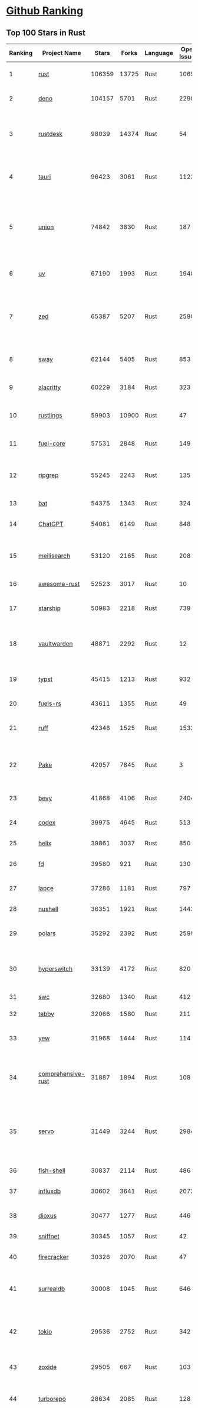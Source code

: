 [Github Ranking](../README.md)
==========

## Top 100 Stars in Rust

| Ranking | Project Name | Stars | Forks | Language | Open Issues | Description | Last Commit |
| ------- | ------------ | ----- | ----- | -------- | ----------- | ----------- | ----------- |
| 1 | [rust](https://github.com/rust-lang/rust) | 106359 | 13725 | Rust | 10659 | Empowering everyone to build reliable and efficient software. | 2025-09-10T18:17:58Z |
| 2 | [deno](https://github.com/denoland/deno) | 104157 | 5701 | Rust | 2290 | A modern runtime for JavaScript and TypeScript. | 2025-09-10T18:29:21Z |
| 3 | [rustdesk](https://github.com/rustdesk/rustdesk) | 98039 | 14374 | Rust | 54 | An open-source remote desktop application designed for self-hosting, as an alternative to TeamViewer. | 2025-09-10T04:44:22Z |
| 4 | [tauri](https://github.com/tauri-apps/tauri) | 96423 | 3061 | Rust | 1123 | Build smaller, faster, and more secure desktop and mobile applications with a web frontend. | 2025-09-10T03:53:25Z |
| 5 | [union](https://github.com/unionlabs/union) | 74842 | 3830 | Rust | 187 | The trust-minimized, zero-knowledge bridging protocol, designed for censorship resistance, extremely high security, and usage in decentralized finance. | 2025-09-10T19:03:09Z |
| 6 | [uv](https://github.com/astral-sh/uv) | 67190 | 1993 | Rust | 1948 | An extremely fast Python package and project manager, written in Rust. | 2025-09-10T19:02:22Z |
| 7 | [zed](https://github.com/zed-industries/zed) | 65387 | 5207 | Rust | 2590 | Code at the speed of thought – Zed is a high-performance, multiplayer code editor from the creators of Atom and Tree-sitter. | 2025-09-10T18:47:11Z |
| 8 | [sway](https://github.com/FuelLabs/sway) | 62144 | 5405 | Rust | 853 | 🌴 Empowering everyone to build reliable and efficient smart contracts. | 2025-09-10T06:59:00Z |
| 9 | [alacritty](https://github.com/alacritty/alacritty) | 60229 | 3184 | Rust | 323 | A cross-platform, OpenGL terminal emulator. | 2025-09-01T17:11:21Z |
| 10 | [rustlings](https://github.com/rust-lang/rustlings) | 59903 | 10900 | Rust | 47 | :crab: Small exercises to get you used to reading and writing Rust code! | 2025-08-21T22:05:36Z |
| 11 | [fuel-core](https://github.com/FuelLabs/fuel-core) | 57531 | 2848 | Rust | 149 | Rust full node implementation of the Fuel v2 protocol. | 2025-09-10T18:25:31Z |
| 12 | [ripgrep](https://github.com/BurntSushi/ripgrep) | 55245 | 2243 | Rust | 135 | ripgrep recursively searches directories for a regex pattern while respecting your gitignore | 2025-09-10T11:47:54Z |
| 13 | [bat](https://github.com/sharkdp/bat) | 54375 | 1343 | Rust | 324 | A cat(1) clone with wings. | 2025-09-04T06:38:23Z |
| 14 | [ChatGPT](https://github.com/lencx/ChatGPT) | 54081 | 6149 | Rust | 848 | 🔮 ChatGPT Desktop Application (Mac, Windows and Linux) | 2024-08-29T17:58:11Z |
| 15 | [meilisearch](https://github.com/meilisearch/meilisearch) | 53120 | 2165 | Rust | 208 | A lightning-fast search engine API bringing AI-powered hybrid search to your sites and applications. | 2025-09-10T07:44:54Z |
| 16 | [awesome-rust](https://github.com/rust-unofficial/awesome-rust) | 52523 | 3017 | Rust | 10 | A curated list of Rust code and resources. | 2025-09-07T16:18:46Z |
| 17 | [starship](https://github.com/starship/starship) | 50983 | 2218 | Rust | 739 | ☄🌌️  The minimal, blazing-fast, and infinitely customizable prompt for any shell! | 2025-09-10T17:57:50Z |
| 18 | [vaultwarden](https://github.com/dani-garcia/vaultwarden) | 48871 | 2292 | Rust | 12 | Unofficial Bitwarden compatible server written in Rust, formerly known as bitwarden_rs | 2025-08-29T11:14:40Z |
| 19 | [typst](https://github.com/typst/typst) | 45415 | 1213 | Rust | 932 | A new markup-based typesetting system that is powerful and easy to learn. | 2025-09-10T14:22:53Z |
| 20 | [fuels-rs](https://github.com/FuelLabs/fuels-rs) | 43611 | 1355 | Rust | 49 | Fuel Network Rust SDK | 2025-09-10T12:39:43Z |
| 21 | [ruff](https://github.com/astral-sh/ruff) | 42348 | 1525 | Rust | 1532 | An extremely fast Python linter and code formatter, written in Rust. | 2025-09-10T19:03:08Z |
| 22 | [Pake](https://github.com/tw93/Pake) | 42057 | 7845 | Rust | 3 | 🤱🏻 Turn any webpage into a desktop app with one command. 🤱🏻 一键打包网页生成轻量桌面应用。 | 2025-09-07T09:54:24Z |
| 23 | [bevy](https://github.com/bevyengine/bevy) | 41868 | 4106 | Rust | 2404 | A refreshingly simple data-driven game engine built in Rust | 2025-09-10T17:58:04Z |
| 24 | [codex](https://github.com/openai/codex) | 39975 | 4645 | Rust | 513 | Lightweight coding agent that runs in your terminal | 2025-09-10T18:58:50Z |
| 25 | [helix](https://github.com/helix-editor/helix) | 39861 | 3037 | Rust | 850 | A post-modern modal text editor. | 2025-09-10T14:09:30Z |
| 26 | [fd](https://github.com/sharkdp/fd) | 39580 | 921 | Rust | 130 | A simple, fast and user-friendly alternative to 'find' | 2025-09-06T01:22:08Z |
| 27 | [lapce](https://github.com/lapce/lapce) | 37286 | 1181 | Rust | 797 | Lightning-fast and Powerful Code Editor written in Rust | 2025-09-10T08:12:31Z |
| 28 | [nushell](https://github.com/nushell/nushell) | 36351 | 1921 | Rust | 1443 | A new type of shell | 2025-09-10T11:36:39Z |
| 29 | [polars](https://github.com/pola-rs/polars) | 35292 | 2392 | Rust | 2599 | Extremely fast Query Engine for DataFrames, written in Rust | 2025-09-10T14:05:20Z |
| 30 | [hyperswitch](https://github.com/juspay/hyperswitch) | 33139 | 4172 | Rust | 820 | An open source payments switch written in Rust to make payments fast, reliable and affordable | 2025-09-10T17:22:47Z |
| 31 | [swc](https://github.com/swc-project/swc) | 32680 | 1340 | Rust | 412 | Rust-based platform for the Web | 2025-09-09T10:43:51Z |
| 32 | [tabby](https://github.com/TabbyML/tabby) | 32066 | 1580 | Rust | 211 | Self-hosted AI coding assistant | 2025-08-26T20:03:41Z |
| 33 | [yew](https://github.com/yewstack/yew) | 31968 | 1444 | Rust | 114 | Rust / Wasm framework for creating reliable and efficient web applications | 2025-09-09T10:35:19Z |
| 34 | [comprehensive-rust](https://github.com/google/comprehensive-rust) | 31887 | 1894 | Rust | 108 | This is the Rust course used by the Android team at Google. It provides you the material to quickly teach Rust. | 2025-09-10T11:41:10Z |
| 35 | [servo](https://github.com/servo/servo) | 31449 | 3244 | Rust | 2984 | Servo aims to empower developers with a lightweight, high-performance alternative for embedding web technologies in applications. | 2025-09-10T15:31:39Z |
| 36 | [fish-shell](https://github.com/fish-shell/fish-shell) | 30837 | 2114 | Rust | 486 | The user-friendly command line shell. | 2025-09-10T10:31:06Z |
| 37 | [influxdb](https://github.com/influxdata/influxdb) | 30602 | 3641 | Rust | 2072 | Scalable datastore for metrics, events, and real-time analytics | 2025-09-10T18:37:51Z |
| 38 | [dioxus](https://github.com/DioxusLabs/dioxus) | 30477 | 1277 | Rust | 446 | Fullstack app framework for web, desktop, and mobile. | 2025-09-09T19:06:21Z |
| 39 | [sniffnet](https://github.com/GyulyVGC/sniffnet) | 30345 | 1057 | Rust | 42 | Comfortably monitor your Internet traffic 🕵️‍♂️ | 2025-09-09T13:27:02Z |
| 40 | [firecracker](https://github.com/firecracker-microvm/firecracker) | 30326 | 2070 | Rust | 47 | Secure and fast microVMs for serverless computing. | 2025-09-10T17:22:42Z |
| 41 | [surrealdb](https://github.com/surrealdb/surrealdb) | 30008 | 1045 | Rust | 646 | A scalable, distributed, collaborative, document-graph database, for the realtime web | 2025-09-10T15:50:45Z |
| 42 | [tokio](https://github.com/tokio-rs/tokio) | 29536 | 2752 | Rust | 342 | A runtime for writing reliable asynchronous applications with Rust. Provides I/O, networking, scheduling, timers, ... | 2025-09-10T14:33:35Z |
| 43 | [zoxide](https://github.com/ajeetdsouza/zoxide) | 29505 | 667 | Rust | 103 | A smarter cd command. Supports all major shells. | 2025-08-22T20:57:21Z |
| 44 | [turborepo](https://github.com/vercel/turborepo) | 28634 | 2085 | Rust | 128 | Build system optimized for JavaScript and TypeScript, written in Rust | 2025-09-09T03:54:00Z |
| 45 | [rust-course](https://github.com/sunface/rust-course) | 28608 | 2464 | Rust | 62 | “连续八年成为全世界最受喜爱的语言，无 GC 也无需手动内存管理、极高的性能和安全性、过程/OO/函数式编程、优秀的包管理、JS 未来基石" — 工作之余的第二语言来试试 Rust 吧。本书拥有全面且深入的讲解、生动贴切的示例、德芙般丝滑的内容，这可能是目前最用心的 Rust 中文学习教程 / Book  | 2025-08-26T01:08:34Z |
| 46 | [linera-protocol](https://github.com/linera-io/linera-protocol) | 28364 | 1898 | Rust | 463 | Main repository for the Linera protocol | 2025-09-10T17:41:46Z |
| 47 | [yazi](https://github.com/sxyazi/yazi) | 28145 | 605 | Rust | 42 | 💥 Blazing fast terminal file manager written in Rust, based on async I/O. | 2025-09-08T15:50:33Z |
| 48 | [just](https://github.com/casey/just) | 27591 | 579 | Rust | 300 | 🤖 Just a command runner | 2025-09-08T19:49:59Z |
| 49 | [iced](https://github.com/iced-rs/iced) | 27545 | 1363 | Rust | 316 | A cross-platform GUI library for Rust, inspired by Elm | 2025-09-10T16:08:25Z |
| 50 | [delta](https://github.com/dandavison/delta) | 27483 | 437 | Rust | 269 | A syntax-highlighting pager for git, diff, grep, and blame output | 2025-08-03T15:43:25Z |
| 51 | [egui](https://github.com/emilk/egui) | 26413 | 1837 | Rust | 824 | egui: an easy-to-use immediate mode GUI in Rust that runs on both web and native | 2025-09-10T11:42:41Z |
| 52 | [zellij](https://github.com/zellij-org/zellij) | 26257 | 806 | Rust | 1187 | A terminal workspace with batteries included | 2025-08-28T15:48:35Z |
| 53 | [hyperfine](https://github.com/sharkdp/hyperfine) | 26111 | 418 | Rust | 41 | A command-line benchmarking tool | 2025-09-04T14:12:20Z |
| 54 | [czkawka](https://github.com/qarmin/czkawka) | 26095 | 824 | Rust | 462 | Multi functional app to find duplicates, empty folders, similar images etc. | 2025-09-08T18:30:37Z |
| 55 | [qdrant](https://github.com/qdrant/qdrant) | 25819 | 1803 | Rust | 349 | Qdrant - High-performance, massive-scale Vector Database and Vector Search Engine for the next generation of AI. Also available in the cloud https://cloud.qdrant.io/ | 2025-09-10T16:07:04Z |
| 56 | [atuin](https://github.com/atuinsh/atuin) | 25732 | 698 | Rust | 358 | ✨ Magical shell history | 2025-09-10T02:35:41Z |
| 57 | [Rocket](https://github.com/rwf2/Rocket) | 25376 | 1612 | Rust | 54 | A web framework for Rust. | 2025-08-31T17:17:07Z |
| 58 | [pingora](https://github.com/cloudflare/pingora) | 25026 | 1466 | Rust | 146 | A library for building fast, reliable and evolvable network services. | 2025-08-29T23:18:36Z |
| 59 | [Rust](https://github.com/TheAlgorithms/Rust) | 24640 | 2446 | Rust | 2 |  All Algorithms implemented in Rust  | 2025-09-10T19:01:14Z |
| 60 | [exa](https://github.com/ogham/exa) | 24135 | 662 | Rust | 196 | A modern replacement for ‘ls’. | 2024-09-24T15:18:09Z |
| 61 | [anki](https://github.com/ankitects/anki) | 23611 | 2483 | Rust | 243 | Anki is a smart spaced repetition flashcard program | 2025-09-10T01:59:12Z |
| 62 | [tools](https://github.com/rome/tools) | 23587 | 651 | Rust | 86 | Unified developer tools for JavaScript, TypeScript, and the web | 2023-09-04T08:42:49Z |
| 63 | [actix-web](https://github.com/actix/actix-web) | 23545 | 1781 | Rust | 188 | Actix Web is a powerful, pragmatic, and extremely fast web framework for Rust. | 2025-09-09T13:15:37Z |
| 64 | [chroma](https://github.com/chroma-core/chroma) | 23207 | 1820 | Rust | 232 | Open-source search and retrieval database for AI applications. | 2025-09-10T19:01:41Z |
| 65 | [axum](https://github.com/tokio-rs/axum) | 23052 | 1237 | Rust | 51 | Ergonomic and modular web framework built with Tokio, Tower, and Hyper | 2025-09-08T22:28:28Z |
| 66 | [difftastic](https://github.com/Wilfred/difftastic) | 22910 | 396 | Rust | 221 | a structural diff that understands syntax 🟥🟩 | 2025-08-29T22:03:37Z |
| 67 | [fnm](https://github.com/Schniz/fnm) | 22089 | 576 | Rust | 280 | 🚀 Fast and simple Node.js version manager, built in Rust | 2025-09-09T18:32:15Z |
| 68 | [tree-sitter](https://github.com/tree-sitter/tree-sitter) | 21972 | 2051 | Rust | 113 | An incremental parsing system for programming tools | 2025-09-09T21:05:43Z |
| 69 | [wezterm](https://github.com/wezterm/wezterm) | 21768 | 990 | Rust | 1268 | A GPU-accelerated cross-platform terminal emulator and multiplexer written by @wez and implemented in Rust | 2025-09-09T14:05:13Z |
| 70 | [coreutils](https://github.com/uutils/coreutils) | 21389 | 1547 | Rust | 344 | Cross-platform Rust rewrite of the GNU coreutils | 2025-09-10T15:01:02Z |
| 71 | [Graphite](https://github.com/GraphiteEditor/Graphite) | 21066 | 887 | Rust | 298 | An open source graphics editor for 2025: comprehensive 2D content creation tool suite for graphic design, digital art, and interactive real-time motion graphics — featuring node-based procedural editing | 2025-09-10T18:08:30Z |
| 72 | [biome](https://github.com/biomejs/biome) | 20979 | 691 | Rust | 274 | A toolchain for web projects, aimed to provide functionalities to maintain them. Biome offers formatter and linter, usable via CLI and LSP. | 2025-09-10T13:19:07Z |
| 73 | [sonic](https://github.com/valeriansaliou/sonic) | 20970 | 605 | Rust | 64 | 🦔 Fast, lightweight & schema-less search backend. An alternative to Elasticsearch that runs on a few MBs of RAM. | 2025-01-06T21:19:17Z |
| 74 | [gitui](https://github.com/gitui-org/gitui) | 20494 | 645 | Rust | 204 | Blazing 💥 fast terminal-ui for git written in rust 🦀 | 2025-09-09T02:07:29Z |
| 75 | [RustPython](https://github.com/RustPython/RustPython) | 20489 | 1342 | Rust | 329 | A Python Interpreter written in Rust | 2025-09-08T13:25:33Z |
| 76 | [slint](https://github.com/slint-ui/slint) | 20315 | 737 | Rust | 734 | Slint is an open-source declarative GUI toolkit to build native user interfaces for Rust, C++, JavaScript, or Python apps. | 2025-09-10T17:35:47Z |
| 77 | [mdBook](https://github.com/rust-lang/mdBook) | 20280 | 1763 | Rust | 522 | Create book from markdown files. Like Gitbook but implemented in Rust | 2025-09-08T17:41:32Z |
| 78 | [vector](https://github.com/vectordotdev/vector) | 20271 | 1852 | Rust | 1965 | A high-performance observability data pipeline. | 2025-09-10T19:02:36Z |
| 79 | [gleam](https://github.com/gleam-lang/gleam) | 20235 | 863 | Rust | 174 | ⭐️ A friendly language for building type-safe, scalable systems! | 2025-09-10T13:04:29Z |
| 80 | [jj](https://github.com/jj-vcs/jj) | 20158 | 710 | Rust | 577 | A Git-compatible VCS that is both simple and powerful | 2025-09-10T13:05:08Z |
| 81 | [wasmer](https://github.com/wasmerio/wasmer) | 20013 | 909 | Rust | 222 | 🚀 Fast, secure, lightweight containers based on WebAssembly | 2025-09-10T17:54:22Z |
| 82 | [xi-editor](https://github.com/xi-editor/xi-editor) | 19837 | 704 | Rust | 135 | A modern editor with a backend written in Rust. | 2024-03-19T00:11:37Z |
| 83 | [neon](https://github.com/neondatabase/neon) | 19675 | 770 | Rust | 285 | Neon: Serverless Postgres. We separated storage and compute to offer autoscaling, code-like database branching, and scale to zero. | 2025-09-02T17:56:34Z |
| 84 | [goose](https://github.com/block/goose) | 19444 | 1693 | Rust | 298 | an open source, extensible AI agent that goes beyond code suggestions - install, execute, edit, and test with any LLM | 2025-09-10T18:55:15Z |
| 85 | [mise](https://github.com/jdx/mise) | 19147 | 628 | Rust | 26 | dev tools, env vars, task runner | 2025-09-10T18:10:14Z |
| 86 | [leptos](https://github.com/leptos-rs/leptos) | 19061 | 788 | Rust | 92 | Build fast web applications with Rust. | 2025-09-10T16:53:35Z |
| 87 | [Bend](https://github.com/HigherOrderCO/Bend) | 18998 | 467 | Rust | 96 | A massively parallel, high-level programming language | 2025-06-03T17:36:56Z |
| 88 | [cube](https://github.com/cube-js/cube) | 18870 | 1888 | Rust | 625 | 📊 Cube’s universal semantic layer platform is the next evolution of OLAP technology for AI, BI, spreadsheets, and embedded analytics | 2025-09-10T18:32:07Z |
| 89 | [relay](https://github.com/facebook/relay) | 18853 | 1865 | Rust | 601 | Relay is a JavaScript framework for building data-driven React applications. | 2025-09-10T18:39:28Z |
| 90 | [spotify-tui](https://github.com/Rigellute/spotify-tui) | 18514 | 560 | Rust | 273 | Spotify for the terminal written in Rust 🚀 | 2024-04-04T15:03:12Z |
| 91 | [fhevm](https://github.com/zama-ai/fhevm) | 18141 | 760 | Rust | 10 | FHEVM, a full-stack framework for integrating Fully Homomorphic Encryption (FHE) with blockchain applications | 2025-09-10T18:33:28Z |
| 92 | [candle](https://github.com/huggingface/candle) | 18051 | 1211 | Rust | 443 | Minimalist ML framework for Rust | 2025-09-09T21:07:45Z |
| 93 | [RustScan](https://github.com/bee-san/RustScan) | 17989 | 1189 | Rust | 30 | 🤖 The Modern Port Scanner 🤖 | 2025-09-04T13:00:05Z |
| 94 | [universal-android-debloater](https://github.com/0x192/universal-android-debloater) | 17793 | 917 | Rust | 466 | Cross-platform GUI written in Rust using ADB to debloat non-rooted android devices. Improve your privacy, the security and battery life of your device. | 2024-08-02T16:16:12Z |
| 95 | [hurl](https://github.com/Orange-OpenSource/hurl) | 17608 | 688 | Rust | 194 | Hurl, run and test HTTP requests with plain text. | 2025-09-10T11:59:51Z |
| 96 | [SpacetimeDB](https://github.com/clockworklabs/SpacetimeDB) | 17416 | 598 | Rust | 483 | Multiplayer at the speed of light | 2025-09-10T19:00:25Z |
| 97 | [eza](https://github.com/eza-community/eza) | 17254 | 316 | Rust | 216 | A modern alternative to ls | 2025-09-08T22:05:53Z |
| 98 | [ruffle](https://github.com/ruffle-rs/ruffle) | 17172 | 911 | Rust | 5227 | A Flash Player emulator written in Rust | 2025-09-10T00:05:23Z |
| 99 | [wasmtime](https://github.com/bytecodealliance/wasmtime) | 16852 | 1502 | Rust | 740 | A lightweight WebAssembly runtime that is fast, secure, and standards-compliant | 2025-09-10T18:56:21Z |
| 100 | [diem](https://github.com/diem/diem) | 16696 | 2581 | Rust | 357 | Diem’s mission is to build a trusted and innovative financial network that empowers people and businesses around the world. | 2025-09-09T05:01:18Z |

